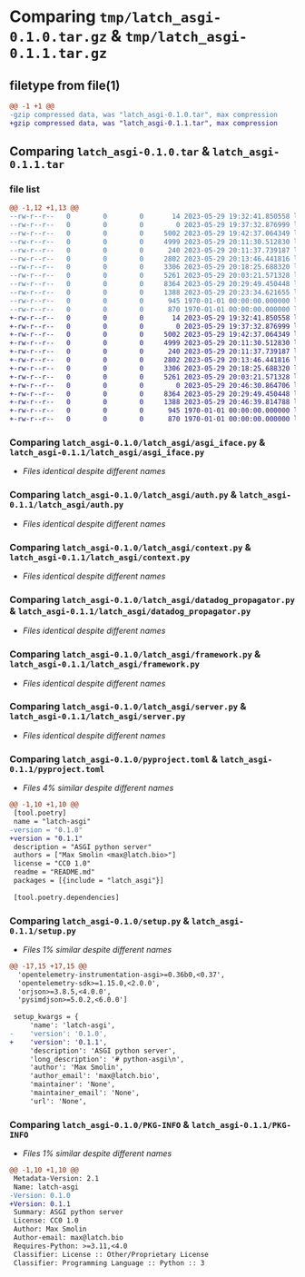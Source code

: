 # Comparing `tmp/latch_asgi-0.1.0.tar.gz` & `tmp/latch_asgi-0.1.1.tar.gz`

## filetype from file(1)

```diff
@@ -1 +1 @@
-gzip compressed data, was "latch_asgi-0.1.0.tar", max compression
+gzip compressed data, was "latch_asgi-0.1.1.tar", max compression
```

## Comparing `latch_asgi-0.1.0.tar` & `latch_asgi-0.1.1.tar`

### file list

```diff
@@ -1,12 +1,13 @@
--rw-r--r--   0        0        0       14 2023-05-29 19:32:41.850558 latch_asgi-0.1.0/README.md
--rw-r--r--   0        0        0        0 2023-05-29 19:37:32.876999 latch_asgi-0.1.0/latch_asgi/__init__.py
--rw-r--r--   0        0        0     5002 2023-05-29 19:42:37.064349 latch_asgi-0.1.0/latch_asgi/asgi_iface.py
--rw-r--r--   0        0        0     4999 2023-05-29 20:11:30.512830 latch_asgi-0.1.0/latch_asgi/auth.py
--rw-r--r--   0        0        0      240 2023-05-29 20:11:37.739187 latch_asgi-0.1.0/latch_asgi/config.py
--rw-r--r--   0        0        0     2802 2023-05-29 20:13:46.441816 latch_asgi-0.1.0/latch_asgi/context.py
--rw-r--r--   0        0        0     3306 2023-05-29 20:18:25.688320 latch_asgi-0.1.0/latch_asgi/datadog_propagator.py
--rw-r--r--   0        0        0     5261 2023-05-29 20:03:21.571328 latch_asgi-0.1.0/latch_asgi/framework.py
--rw-r--r--   0        0        0     8364 2023-05-29 20:29:49.450448 latch_asgi-0.1.0/latch_asgi/server.py
--rw-r--r--   0        0        0     1388 2023-05-29 20:23:34.621655 latch_asgi-0.1.0/pyproject.toml
--rw-r--r--   0        0        0      945 1970-01-01 00:00:00.000000 latch_asgi-0.1.0/setup.py
--rw-r--r--   0        0        0      870 1970-01-01 00:00:00.000000 latch_asgi-0.1.0/PKG-INFO
+-rw-r--r--   0        0        0       14 2023-05-29 19:32:41.850558 latch_asgi-0.1.1/README.md
+-rw-r--r--   0        0        0        0 2023-05-29 19:37:32.876999 latch_asgi-0.1.1/latch_asgi/__init__.py
+-rw-r--r--   0        0        0     5002 2023-05-29 19:42:37.064349 latch_asgi-0.1.1/latch_asgi/asgi_iface.py
+-rw-r--r--   0        0        0     4999 2023-05-29 20:11:30.512830 latch_asgi-0.1.1/latch_asgi/auth.py
+-rw-r--r--   0        0        0      240 2023-05-29 20:11:37.739187 latch_asgi-0.1.1/latch_asgi/config.py
+-rw-r--r--   0        0        0     2802 2023-05-29 20:13:46.441816 latch_asgi-0.1.1/latch_asgi/context.py
+-rw-r--r--   0        0        0     3306 2023-05-29 20:18:25.688320 latch_asgi-0.1.1/latch_asgi/datadog_propagator.py
+-rw-r--r--   0        0        0     5261 2023-05-29 20:03:21.571328 latch_asgi-0.1.1/latch_asgi/framework.py
+-rw-r--r--   0        0        0        0 2023-05-29 20:46:30.864706 latch_asgi-0.1.1/latch_asgi/py.typed
+-rw-r--r--   0        0        0     8364 2023-05-29 20:29:49.450448 latch_asgi-0.1.1/latch_asgi/server.py
+-rw-r--r--   0        0        0     1388 2023-05-29 20:46:39.814788 latch_asgi-0.1.1/pyproject.toml
+-rw-r--r--   0        0        0      945 1970-01-01 00:00:00.000000 latch_asgi-0.1.1/setup.py
+-rw-r--r--   0        0        0      870 1970-01-01 00:00:00.000000 latch_asgi-0.1.1/PKG-INFO
```

### Comparing `latch_asgi-0.1.0/latch_asgi/asgi_iface.py` & `latch_asgi-0.1.1/latch_asgi/asgi_iface.py`

 * *Files identical despite different names*

### Comparing `latch_asgi-0.1.0/latch_asgi/auth.py` & `latch_asgi-0.1.1/latch_asgi/auth.py`

 * *Files identical despite different names*

### Comparing `latch_asgi-0.1.0/latch_asgi/context.py` & `latch_asgi-0.1.1/latch_asgi/context.py`

 * *Files identical despite different names*

### Comparing `latch_asgi-0.1.0/latch_asgi/datadog_propagator.py` & `latch_asgi-0.1.1/latch_asgi/datadog_propagator.py`

 * *Files identical despite different names*

### Comparing `latch_asgi-0.1.0/latch_asgi/framework.py` & `latch_asgi-0.1.1/latch_asgi/framework.py`

 * *Files identical despite different names*

### Comparing `latch_asgi-0.1.0/latch_asgi/server.py` & `latch_asgi-0.1.1/latch_asgi/server.py`

 * *Files identical despite different names*

### Comparing `latch_asgi-0.1.0/pyproject.toml` & `latch_asgi-0.1.1/pyproject.toml`

 * *Files 4% similar despite different names*

```diff
@@ -1,10 +1,10 @@
 [tool.poetry]
 name = "latch-asgi"
-version = "0.1.0"
+version = "0.1.1"
 description = "ASGI python server"
 authors = ["Max Smolin <max@latch.bio>"]
 license = "CC0 1.0"
 readme = "README.md"
 packages = [{include = "latch_asgi"}]
 
 [tool.poetry.dependencies]
```

### Comparing `latch_asgi-0.1.0/setup.py` & `latch_asgi-0.1.1/setup.py`

 * *Files 1% similar despite different names*

```diff
@@ -17,15 +17,15 @@
  'opentelemetry-instrumentation-asgi>=0.36b0,<0.37',
  'opentelemetry-sdk>=1.15.0,<2.0.0',
  'orjson>=3.8.5,<4.0.0',
  'pysimdjson>=5.0.2,<6.0.0']
 
 setup_kwargs = {
     'name': 'latch-asgi',
-    'version': '0.1.0',
+    'version': '0.1.1',
     'description': 'ASGI python server',
     'long_description': '# python-asgi\n',
     'author': 'Max Smolin',
     'author_email': 'max@latch.bio',
     'maintainer': 'None',
     'maintainer_email': 'None',
     'url': 'None',
```

### Comparing `latch_asgi-0.1.0/PKG-INFO` & `latch_asgi-0.1.1/PKG-INFO`

 * *Files 1% similar despite different names*

```diff
@@ -1,10 +1,10 @@
 Metadata-Version: 2.1
 Name: latch-asgi
-Version: 0.1.0
+Version: 0.1.1
 Summary: ASGI python server
 License: CC0 1.0
 Author: Max Smolin
 Author-email: max@latch.bio
 Requires-Python: >=3.11,<4.0
 Classifier: License :: Other/Proprietary License
 Classifier: Programming Language :: Python :: 3
```

